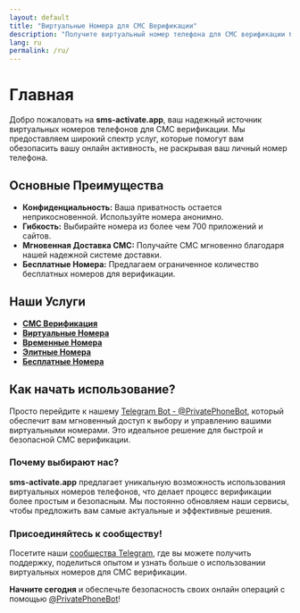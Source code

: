 ```yaml
---
layout: default
title: "Виртуальные Номера для СМС Верификации"
description: "Получите виртуальный номер телефона для СМС верификации без риска для личной информации."
lang: ru
permalink: /ru/
---
```


# Главная

Добро пожаловать на **sms-activate.app**, ваш надежный источник виртуальных номеров телефонов для СМС верификации. Мы предоставляем широкий спектр услуг, которые помогут вам обезопасить вашу онлайн активность, не раскрывая ваш личный номер телефона.

## Основные Преимущества

- **Конфиденциальность:** Ваша приватность остается неприкосновенной. Используйте номера анонимно.
- **Гибкость:** Выбирайте номера из более чем 700 приложений и сайтов.
- **Мгновенная Доставка СМС:** Получайте СМС мгновенно благодаря нашей надежной системе доставки.
- **Бесплатные Номера:** Предлагаем ограниченное количество бесплатных номеров для верификации.

## Наши Услуги

- **[СМС Верификация](/ru/sms-verification)**
- **[Виртуальные Номера](/ru/virtual-phone-numbers)**
- **[Временные Номера](/ru/temporary-phone-numbers)**
- **[Элитные Номера](/ru/elite-phone-numbers)**
- **[Бесплатные Номера](/ru/free-phone-numbers)**

## Как начать использование?

Просто перейдите к нашему [Telegram Bot - @PrivatePhoneBot](https://t.me/PrivatePhoneBot), который обеспечит вам мгновенный доступ к выбору и управлению вашими виртуальными номерами. Это идеальное решение для быстрой и безопасной СМС верификации.

### Почему выбирают нас?

**sms-activate.app** предлагает уникальную возможность использования виртуальных номеров телефонов, что делает процесс верификации более простым и безопасным. Мы постоянно обновляем наши сервисы, чтобы предложить вам самые актуальные и эффективные решения.

### Присоединяйтесь к сообществу!

Посетите наши [сообщества Telegram](https://t.me/VirtualNumbersForVerification), где вы можете получить поддержку, поделиться опытом и узнать больше о использовании виртуальных номеров для СМС верификации.

**Начните сегодня** и обеспечьте безопасность своих онлайн операций с помощью [@PrivatePhoneBot](https://t.me/PrivatePhoneBot)!